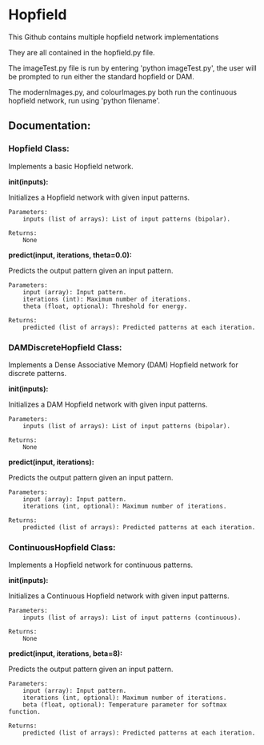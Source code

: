 ﻿# Hopfield

This Github contains multiple hopfield network implementations

They are all contained in the hopfield.py file.

The imageTest.py file is run by entering 'python imageTest.py', the user will be prompted to run either the standard hopfield or DAM.

The modernImages.py, and colourImages.py both run the continuous hopfield network, run using 'python filename'.


## Documentation:
### Hopfield Class:

Implements a basic Hopfield network.

**__init__(inputs):**

Initializes a Hopfield network with given input patterns.

    Parameters:
        inputs (list of arrays): List of input patterns (bipolar).

    Returns:
        None

**predict(input, iterations, theta=0.0):**

Predicts the output pattern given an input pattern.

    Parameters:
        input (array): Input pattern.
        iterations (int): Maximum number of iterations.
        theta (float, optional): Threshold for energy.

    Returns:
        predicted (list of arrays): Predicted patterns at each iteration.

### DAMDiscreteHopfield Class:

Implements a Dense Associative Memory (DAM) Hopfield network for discrete patterns.

**__init__(inputs):**

Initializes a DAM Hopfield network with given input patterns.

    Parameters:
        inputs (list of arrays): List of input patterns (bipolar).

    Returns:
        None

**predict(input, iterations):**

Predicts the output pattern given an input pattern.

    Parameters:
        input (array): Input pattern.
        iterations (int, optional): Maximum number of iterations.

    Returns:
        predicted (list of arrays): Predicted patterns at each iteration.

### ContinuousHopfield Class:

Implements a Hopfield network for continuous patterns.

**__init__(inputs):**

Initializes a Continuous Hopfield network with given input patterns.

    Parameters:
        inputs (list of arrays): List of input patterns (continuous).

    Returns:
        None

**predict(input, iterations, beta=8):**

Predicts the output pattern given an input pattern.

    Parameters:
        input (array): Input pattern.
        iterations (int, optional): Maximum number of iterations.
        beta (float, optional): Temperature parameter for softmax function.

    Returns:
        predicted (list of arrays): Predicted patterns at each iteration.
